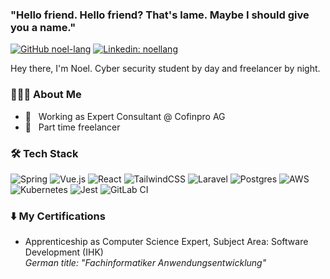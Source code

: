 ### "Hello friend. Hello friend? That's lame. Maybe I should give you a name."

[![GitHub noel-lang](https://img.shields.io/github/followers/noel-lang?label=follow&style=social)](https://github.com/noel-lang)
[![Linkedin: noellang](https://img.shields.io/badge/-noellang-blue?style=flat-square&logo=Linkedin&logoColor=white&link=https://www.linkedin.com/in/noellang/)](https://www.linkedin.com/in/noellang/)

Hey there, I'm Noel. Cyber security student by day and freelancer by night.

<h3> 👨🏻‍💻 About Me </h3>

- 💼 &nbsp; Working as Expert Consultant @ Cofinpro AG
- 🌱 &nbsp; Part time freelancer


<h3>🛠 Tech Stack</h3>

![Spring](https://img.shields.io/badge/spring-%236DB33F.svg?style=for-the-badge&logo=spring&logoColor=white)
![Vue.js](https://img.shields.io/badge/vuejs-%2335495e.svg?style=for-the-badge&logo=vuedotjs&logoColor=%234FC08D)
![React](https://img.shields.io/badge/react-%2320232a.svg?style=for-the-badge&logo=react&logoColor=%2361DAFB)
![TailwindCSS](https://img.shields.io/badge/tailwindcss-%2338B2AC.svg?style=for-the-badge&logo=tailwind-css&logoColor=white)
![Laravel](https://img.shields.io/badge/laravel-%23FF2D20.svg?style=for-the-badge&logo=laravel&logoColor=white)
![Postgres](https://img.shields.io/badge/postgres-%23316192.svg?style=for-the-badge&logo=postgresql&logoColor=white)
![AWS](https://img.shields.io/badge/AWS-%23FF9900.svg?style=for-the-badge&logo=amazon-aws&logoColor=white)
![Kubernetes](https://img.shields.io/badge/kubernetes-%23326ce5.svg?style=for-the-badge&logo=kubernetes&logoColor=white)
![Jest](https://img.shields.io/badge/-jest-%23C21325?style=for-the-badge&logo=jest&logoColor=white)
![GitLab CI](https://img.shields.io/badge/GitLabCI-%23181717.svg?style=for-the-badge&logo=gitlab&logoColor=white)


<h3>⬇️ My Certifications</h3>

- Apprenticeship as Computer Science Expert, Subject Area: Software Development (IHK)<br />
<em>German title: "Fachinformatiker Anwendungsentwicklung"</em>

